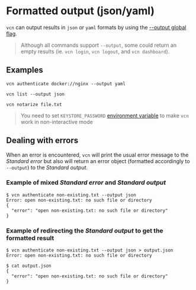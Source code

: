 # Formatted output (json/yaml)

`vcn` can output results in `json` or `yaml` formats by using the [--output global flag](../cmd/vcn.md#options).
> Although all commands support `--output`, some could return an empty results (ie. `vcn login`, `vcn logout`, and `vcn dashboard`).

## Examples

```
vcn authenticate docker://nginx --output yaml
```

```
vcn list --output json
```

```
vcn notarize file.txt
```
> You need to set `KEYSTORE_PASSWORD` [environment variable](environments.md#other-environment-variables) to make `vcn` work in non-interactive mode

## Dealing with errors

When an error is encountered, `vcn` will print the usual error message to the *Standard error* but also will return an error object (formatted accordingly to `--output`) to the *Standard output*.

### Example of mixed *Standard error* and *Standard output*
```
$ vcn authenticate non-existing.txt --output json
Error: open non-existing.txt: no such file or directory
{
  "error": "open non-existing.txt: no such file or directory"
}
```

### Example of redirecting the *Standard output* to get the formatted result
```
$ vcn authenticate non-existing.txt --output json > output.json
Error: open non-existing.txt: no such file or directory

$ cat output.json
{
  "error": "open non-existing.txt: no such file or directory"
}
```